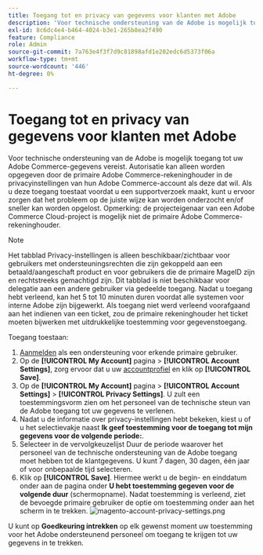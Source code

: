 ```yaml
---
title: Toegang tot en privacy van gegevens voor klanten met Adobe
description: 'Voor technische ondersteuning van de Adobe is mogelijk toegang tot uw Adobe Commerce-gegevens vereist. Autorisatie kan alleen worden opgegeven door de primaire Adobe Commerce-rekeninghouder in de privacyinstellingen van hun Adobe Commerce-account als deze dat wil. Als u deze toegang toestaat voordat u een supportverzoek maakt, kunt u ervoor zorgen dat het probleem op de juiste wijze kan worden onderzocht en/of sneller kan worden opgelost. Opmerking: de projecteigenaar van een Adobe Commerce Cloud-project is mogelijk niet de primaire Adobe Commerce-rekeninghouder.'
exl-id: 8c6dc4e4-b464-4024-b3e1-265b8ea2f490
feature: Compliance
role: Admin
source-git-commit: 7a763e4f3f7d9c81898afd1e202edc6d5373f06a
workflow-type: tm+mt
source-wordcount: '446'
ht-degree: 0%

---
```


# Toegang tot en privacy van gegevens voor klanten met Adobe

Voor technische ondersteuning van de Adobe is mogelijk toegang tot uw Adobe Commerce-gegevens vereist. Autorisatie kan alleen worden opgegeven door de primaire Adobe Commerce-rekeninghouder in de privacyinstellingen van hun Adobe Commerce-account als deze dat wil. Als u deze toegang toestaat voordat u een supportverzoek maakt, kunt u ervoor zorgen dat het probleem op de juiste wijze kan worden onderzocht en/of sneller kan worden opgelost. Opmerking: de projecteigenaar van een Adobe Commerce Cloud-project is mogelijk niet de primaire Adobe Commerce-rekeninghouder.

>[!NOTE]
>
>Het tabblad Privacy-instellingen is alleen beschikbaar/zichtbaar voor gebruikers met ondersteuningsrechten die zijn gekoppeld aan een betaald/aangeschaft product en voor gebruikers die de primaire MageID zijn en rechtstreeks gemachtigd zijn. Dit tabblad is niet beschikbaar voor delegatie aan een andere gebruiker via gedeelde toegang. Nadat u toegang hebt verleend, kan het 5 tot 10 minuten duren voordat alle systemen voor interne Adobe zijn bijgewerkt. Als toegang niet werd verleend voorafgaand aan het indienen van een ticket, zou de primaire rekeninghouder het ticket moeten bijwerken met uitdrukkelijke toestemming voor gegevenstoegang.

Toegang toestaan:

1. [Aanmelden](https://account.magento.com/customer/account/login) als een ondersteuning voor erkende primaire gebruiker.
1. Op de **[!UICONTROL My Account]** pagina > **[!UICONTROL Account Settings]**, zorg ervoor dat u uw [accountprofiel](https://account.magento.com/customer/account/edit) en klik op **[!UICONTROL Save]**.
1. Op de **[!UICONTROL My Account]** pagina > **[!UICONTROL Account Settings]** > **[!UICONTROL Privacy Settings]**. U zult een toestemmingsvorm zien om het personeel van de technische steun van de Adobe toegang tot uw gegevens te verlenen.
1. Nadat u de informatie over privacy-instellingen hebt bekeken, kiest u of u het selectievakje naast **Ik geef toestemming voor de toegang tot mijn gegevens voor de volgende periode:**.
1. Selecteer in de vervolgkeuzelijst Duur de periode waarover het personeel van de technische ondersteuning van de Adobe toegang moet hebben tot de klantgegevens. U kunt 7 dagen, 30 dagen, één jaar of voor onbepaalde tijd selecteren.
1. Klik op **[!UICONTROL Save]**. Hiermee werkt u de begin- en einddatum onder aan de pagina onder **U hebt toestemming gegeven voor de volgende duur** (schermopname). Nadat toestemming is verleend, ziet de bevoegde primaire gebruiker de optie om toestemming onder aan het scherm in te trekken.
   ![magento-account-privacy-settings.png](assets/magento-account-privacy-settings.png)

U kunt op **Goedkeuring intrekken** op elk gewenst moment uw toestemming voor het Adobe ondersteunend personeel om toegang te krijgen tot uw gegevens in te trekken.
